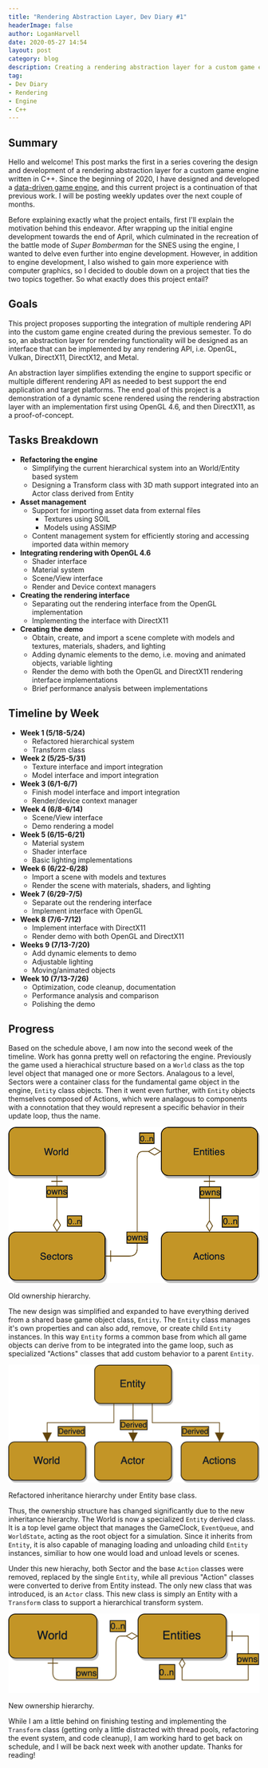 ```yaml
---
title: "Rendering Abstraction Layer, Dev Diary #1"
headerImage: false
author: LoganHarvell
date: 2020-05-27 14:54
layout: post
category: blog
description: Creating a rendering abstraction layer for a custom game engine.
tag:
- Dev Diary
- Rendering
- Engine
- C++
---
```


## Summary

Hello and welcome! This post marks the first in a series covering the design and development of a rendering abstraction layer for a custom game engine written in C++. Since the beginning of 2020, I have designed and developed a [data-driven game engine]({{site.url}}/custom-game-engine/), and this current project is a continuation of that previous work. I will be posting weekly updates over the next couple of months.

Before explaining exactly what the project entails, first I'll explain the motivation behind this endeavor. After wrapping up the initial engine development towards the end of April, which culminated in the recreation of the battle mode of *Super Bomberman* for the SNES using the engine, I wanted to delve even further into engine development. However, in addition to engine development, I also wished to gain more experience with computer graphics, so I decided to double down on a project that ties the two topics together. So what exactly does this project entail?

## Goals

This project proposes supporting the integration of multiple rendering API into the custom game engine created during the previous semester. To do so, an abstraction layer for rendering functionality will be designed as an interface that can be implemented by any rendering API, i.e. OpenGL, Vulkan, DirectX11, DirectX12, and Metal.

An abstraction layer simplifies extending the engine to support specific or multiple different rendering API as needed to best support the end application and target platforms. The end goal of this project is a demonstration of a dynamic scene rendered using the rendering abstraction layer with an implementation first using OpenGL 4.6, and then DirectX11, as a proof-of-concept.

## Tasks Breakdown

- **Refactoring the engine**
  - Simplifying the current hierarchical system into an World/Entity based system
  - Designing a Transform class with 3D math support integrated into an Actor class derived from Entity
- **Asset management**
  - Support for importing asset data from external files
    - Textures using SOIL
    - Models using ASSIMP
  - Content management system for efficiently storing and accessing imported data within memory
- **Integrating rendering with OpenGL 4.6**
  - Shader interface
  - Material system
  - Scene/View interface
  - Render and Device context managers
- **Creating the rendering interface**
  - Separating out the rendering interface from the OpenGL implementation
  - Implementing the interface with DirectX11
- **Creating the demo**
  - Obtain, create, and import a scene complete with models and textures, materials, shaders, and lighting
  - Adding dynamic elements to the demo, i.e. moving and animated objects, variable lighting
  - Render the demo with both the OpenGL and DirectX11 rendering interface implementations
  - Brief performance analysis between implementations

## Timeline by Week

- **Week 1 (5/18-5/24)**
  - Refactored hierarchical system
  - Transform class
- **Week 2 (5/25-5/31)**
  - Texture interface and import integration
  - Model interface and import integration
- **Week 3 (6/1-6/7)**
  - Finish model interface and import integration
  - Render/device context manager
- **Week 4 (6/8-6/14)**
  - Scene/View interface
  - Demo rendering a model
- **Week 5 (6/15-6/21)**
  - Material system
  - Shader interface
  - Basic lighting implementations
- **Week 6 (6/22-6/28)**
  - Import a scene with models and textures
  - Render the scene with materials, shaders, and lighting
- **Week 7 (6/29-7/5)**
  - Separate out the rendering interface
  - Implement interface with OpenGL
- **Week 8 (7/6-7/12)**
  - Implement interface with DirectX11
  - Render demo with both OpenGL and DirectX11
- **Weeks 9 (7/13-7/20)**
  - Add dynamic elements to demo
  - Adjustable lighting
  - Moving/animated objects
- **Week 10 (7/13-7/26)**
  - Optimization, code cleanup, documentation
  - Performance analysis and comparison
  - Polishing the demo

## Progress

Based on the schedule above, I am now into the second week of the timeline. Work has gonna pretty well on refactoring the engine. Previously the game used a hierachical structure based on a `World` class as the top level object that managed one or more Sectors. Analagous to a level, Sectors were a container class for the fundamental game object in the engine, `Entity` class objects. Then it went even further, with `Entity` objects themselves composed of Actions, which were analagous to components with a connotation that they would represent a specific behavior in their update loop, thus the name.

![Old Ownership Hierarchy](/assets/images/OldEngineHierarchy.png)
<figcaption class="caption">Old ownership hierarchy.</figcaption>

The new design was simplified and expanded to have everything derived from a shared base game object class, `Entity`. The `Entity` class manages it's own properties and can also add, remove, or create child `Entity` instances. In this way `Entity` forms a common base from which all game objects can derive from to be integrated into the game loop, such as specialized "Actions" classes that add custom behavior to a parent `Entity`.

![New Inheritance Hierarchy](/assets/images/NewEngineInheritanceHierarchy.png)
<figcaption class="caption">Refactored inheritance hierarchy under Entity base class.</figcaption>

Thus, the ownership structure has changed significantly due to the new inheritance hierarchy. The World is now a specialized `Entity` derived class. It is a top level game object that manages the GameClock, `EventQueue`, and `WorldState`, acting as the root object for a simulation. Since it inherits from `Entity`, it is also capable of managing loading and unloading child `Entity` instances, similiar to how one would load and unload levels or scenes.

Under this new hierachy, both Sector and the base `Action` classes were removed, replaced by the single `Entity`, while all previous "Action" classes were converted to derive from Entity instead. The only new class that was introduced, is an `Actor` class. This new class is simply an Entity with a `Transform` class to support a hierarchical transform system.

![New Ownership Hierarchy](/assets/images/NewEngineOwnershipHierarchy.png)
<figcaption class="caption">New ownership hierarchy.</figcaption>

While I am a little behind on finishing testing and implementing the `Transform` class (getting only a little distracted with thread pools, refactoring the event system, and code cleanup), I am working hard to get back on schedule, and I will be back next week with another update. Thanks for reading!
